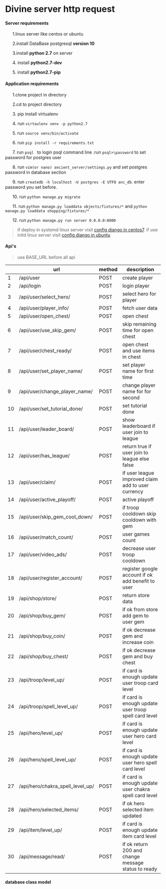 # Divine server http request

#### Server requirements
&nbsp;&nbsp;&nbsp;&nbsp;&nbsp;&nbsp;1.linux server like centos  or ubuntu

&nbsp;&nbsp;&nbsp;&nbsp;&nbsp;&nbsp;2.install DataBase postgresql **version 10**

&nbsp;&nbsp;&nbsp;&nbsp;&nbsp;&nbsp;3.install **python 2.7** on server

&nbsp;&nbsp;&nbsp;&nbsp;&nbsp;&nbsp;4. install **python2.7-dev**

&nbsp;&nbsp;&nbsp;&nbsp;&nbsp;&nbsp;5. install **python2.7-pip**


#### Application requirements

&nbsp;&nbsp;&nbsp;&nbsp;&nbsp;&nbsp;1.clone project in directory

&nbsp;&nbsp;&nbsp;&nbsp;&nbsp;&nbsp;2.cd to project directory

&nbsp;&nbsp;&nbsp;&nbsp;&nbsp;&nbsp;3. pip install virtualenv

&nbsp;&nbsp;&nbsp;&nbsp;&nbsp;&nbsp;4. run ```virtaulenv venv -p python2.7```

&nbsp;&nbsp;&nbsp;&nbsp;&nbsp;&nbsp;5. run ```source venv/bin/activate```

&nbsp;&nbsp;&nbsp;&nbsp;&nbsp;&nbsp;6. run ```pip install -r requirements.txt```

&nbsp;&nbsp;&nbsp;&nbsp;&nbsp;&nbsp;7. run ```psql ``` to login psql command line .run ```psql>\password``` to set password for postgres user

&nbsp;&nbsp;&nbsp;&nbsp;&nbsp;&nbsp;8. run ```vim(or nano) ancient_server/settings.py``` and set postgres password in database section

&nbsp;&nbsp;&nbsp;&nbsp;&nbsp;&nbsp;9. run ```createdb -h localhost -U postgres -E UTF8 anc_db```. enter password you set before.

&nbsp;&nbsp;&nbsp;&nbsp;&nbsp;&nbsp;10. run ```python manage.py migrate```

&nbsp;&nbsp;&nbsp;&nbsp;&nbsp;&nbsp;11. run ```python manage.py loaddata objects/fixtures/*``` and ```python manage.py loaddata shopping/fixtures/*```
 
&nbsp;&nbsp;&nbsp;&nbsp;&nbsp;&nbsp;12. run ```python manage.py run server 0.0.0.0:8000``` 

> if deploy in systemd linux server visit [config django in centos7](https://www.digitalocean.com/community/tutorials/how-to-set-up-django-with-postgres-nginx-and-gunicorn-on-centos-7). if use
initd linux server visit [config django in ubuntu](https://www.digitalocean.com/community/tutorials/how-to-set-up-django-with-postgres-nginx-and-gunicorn-on-ubuntu-16-04)

 

#### Api's

> use  BASE_URL before all api

|    | url                            |method|description                                             |
|----|--------------------------------|------|--------------------------------------------------------|
| 1  |/api/user                       |POST  |create player                                           |
| 2  |/api/login                      |POST  |login player                                            |
| 3  |/api/user/select_hero/          |POST  |select hero for player                                  |
| 4  |/api/user/player_info/          |POST  |fetch user data                                         |
| 5  |/api/user/open_chest/           |POST  |open chest                                              |
| 6  |/api/user/use_skip_gem/         |POST  |skip remaining time for open chest                      |
| 7  |/api/user/chest_ready/          |POST  |open chest and use items in chest                       |
| 8  |/api/user/set_player_name/      |POST  |set player name for first time                          |
| 9  |/api/user/change_player_name/   |POST  |change player name for for second                       |
| 10 |/api/user/set_tutorial_done/    |POST  |set tutorial done                                       |
| 11 |/api/user/leader_board/         |POST  |show leaderboard if user join to league                 |
| 12 |/api/user/has_league/           |POST  |return true if user join to league else false           |
| 13 |/api/user/claim/                |POST  |if user league improved claim add to user currency      |
| 14 |/api/user/active_playoff/       |POST  |active playoff                                          |
| 15 |/api/user/skip_gem_cool_down/   |POST  |if troop cooldown skip cooldown with gem                |
| 16 |/api/user/match_count/          |POST  |user games count                                        |
| 17 |/api/user/video_ads/            |POST  |decrease user troop cooldown                            |
| 18 |/api/user/register_account/     |POST  |register google account if ok add benefit to user       |
| 19 |/api/shop/store/                |POST  |return store data                                       |
| 20 |/api/shop/buy_gem/              |POST  |if ok from store add gem to user gem                    |
| 21 |/api/shop/buy_coin/             |POST  |if ok decrease gem and increase coin                    |
| 22 |/api/shop/buy_chest/            |POST  |if ok decrease gem and buy chest                        |
| 23 |/api/troop/level_up/            |POST  |if card is enough update user troop card level          |
| 24 |/api/troop/spell_level_up/      |POST  |if card is enough update user troop spell card level    |
| 25 |/api/hero/level_up/             |POST  |if card is enough update user hero card level           |
| 26 |/api/hero/spell_level_up/       |POST  |if card is enough update user hero spell card level     |
| 27 |/api/hero/chakra_spell_level_up/|POST  |if card is enough update user chakra spell card level   |
| 28 |/api/hero/selected_items/       |POST  |if ok hero selected item updated                        |
| 29 |/api/item/level_up/             |POST  |if card is enough update item card level                |
| 30 |/api/message/read/              |POST  |if ok return 200 and change message status to ready     |



#### database class model


